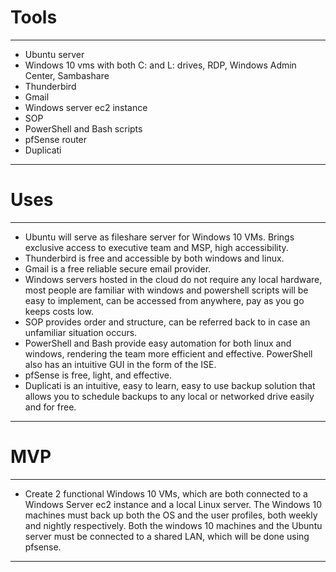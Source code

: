 # Tools
---
- Ubuntu server
- Windows 10 vms with both C: and L: drives, RDP, Windows Admin Center, Sambashare
- Thunderbird
- Gmail
- Windows server ec2 instance
- SOP
- PowerShell and Bash scripts
- pfSense router 
- Duplicati
---
# Uses
---
- Ubuntu will serve as fileshare server for Windows 10 VMs. Brings exclusive access to executive team and MSP, high accessibility.
- Thunderbird is free and accessible by both windows and linux.
- Gmail is a free reliable secure email provider.
- Windows servers hosted in the cloud do not require any local hardware, most people are familiar with windows and powershell scripts will be easy to implement, can be accessed from anywhere, pay as you go keeps costs low.
- SOP provides order and structure, can be referred back to in case an unfamiliar situation occurs.
- PowerShell and Bash provide easy automation for both linux and windows, rendering the team more efficient and effective. PowerShell also has an intuitive GUI in the form of the ISE.
- pfSense is free, light, and effective.
- Duplicati is an intuitive, easy to learn, easy to use backup solution that allows you to schedule backups to any local or networked drive easily and for free.
----
# MVP
---
- Create 2 functional Windows 10 VMs, which are both connected to a Windows Server ec2 instance and a local Linux server. The Windows 10 machines must back up both the OS and the user profiles, both weekly and nightly respectively. Both the windows 10 machines and the Ubuntu server must be connected to a shared LAN, which will be done using pfsense.
---
